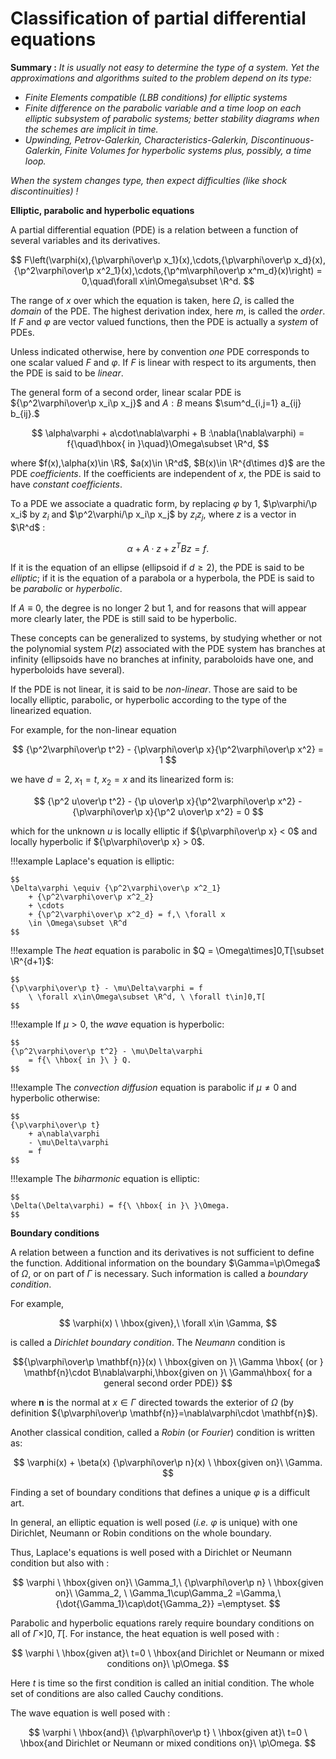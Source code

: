 # Classification of partial differential equations

**Summary :** _It is usually not easy to determine the type of a system. Yet the approximations and algorithms suited to the problem depend on its type:_

* _Finite Elements compatible (LBB conditions) for elliptic systems_
* _Finite difference on the parabolic variable and a time loop on each elliptic subsystem of parabolic systems; better stability diagrams when the schemes are implicit in time._
* _Upwinding, Petrov-Galerkin, Characteristics-Galerkin, Discontinuous-Galerkin, Finite Volumes for hyperbolic systems plus, possibly, a time loop._

_When the system changes type, then expect difficulties (like shock discontinuities) !_

**Elliptic, parabolic and hyperbolic equations**

A partial differential equation (PDE) is a relation between a function of several variables and its derivatives.

$$
F\left(\varphi(x),{\p\varphi\over\p
x_1}(x),\cdots,{\p\varphi\over\p
x_d}(x),{\p^2\varphi\over\p
x^2_1}(x),\cdots,{\p^m\varphi\over\p x^m_d}(x)\right) =
0,\quad\forall x\in\Omega\subset \R^d.
$$

The range of $x$ over which the equation is taken, here $\Omega$, is called the _domain_ of the PDE. The highest derivation index, here $m$, is called the _order_. If $F$ and $\varphi$ are vector valued functions, then the PDE is actually a _system_ of PDEs.

Unless indicated otherwise, here by convention _one_ PDE corresponds to one scalar valued $F$ and $\varphi$. If $F$ is linear with respect to its arguments, then the PDE is said to be _linear_.

The general form of a second order, linear scalar PDE is ${\p^2\varphi\over\p x_i\p x_j}$ and $A:B$ means $\sum^d_{i,j=1} a_{ij} b_{ij}.$

$$
\alpha\varphi + a\cdot\nabla\varphi + B :\nabla(\nabla\varphi) =
f{\quad\hbox{ in }\quad}\Omega\subset \R^d,
$$

where $f(x),\alpha(x)\in \R$, $a(x)\in \R^d$, $B(x)\in \R^{d\times d}$ are the PDE _coefficients_. If the coefficients are independent of $x$, the PDE is said to have _constant coefficients_.

To a PDE we associate a quadratic form, by replacing $\varphi$ by $1$, $\p\varphi/\p x_i$ by $z_i$ and $\p^2\varphi/\p x_i\p x_j$ by $z_i z_j$, where $z$ is a vector in $\R^d$ :

$$
\alpha + A\cdot z + z^T Bz = f.
$$

If it is the equation of an ellipse (ellipsoid if $d \geq 2$), the PDE is said to be _elliptic_; if it is the equation of a parabola or a hyperbola, the PDE is said to
be _parabolic_ or _hyperbolic_.

If $A \equiv 0$, the degree is no longer 2 but 1, and for reasons that will appear more clearly later, the PDE is still said to be hyperbolic.

These concepts can be generalized to systems, by studying whether or not the polynomial system $P(z)$ associated with the PDE system has branches at infinity (ellipsoids have no branches at infinity, paraboloids have one, and hyperboloids have several).

If the PDE is not linear, it is said to be _non-linear_. Those are said to be locally elliptic, parabolic, or hyperbolic according to the type of the linearized equation.

For example, for the non-linear equation

$$
{\p^2\varphi\over\p t^2} - {\p\varphi\over\p x}{\p^2\varphi\over\p x^2} = 1
$$

we have $d=2$, $x_1 = t$, $x_2 = x$ and its linearized form is:

$$
{\p^2 u\over\p t^2} - {\p u\over\p x}{\p^2\varphi\over\p x^2} - {\p\varphi\over\p x}{\p^2 u\over\p x^2} = 0
$$

which for the unknown $u$ is locally elliptic if ${\p\varphi\over\p x} < 0$ and locally hyperbolic if ${\p\varphi\over\p x} > 0$.

!!!example
	Laplace's equation is elliptic:

	$$
	\Delta\varphi \equiv {\p^2\varphi\over\p x^2_1}
		+ {\p^2\varphi\over\p x^2_2}
		+ \cdots
		+ {\p^2\varphi\over\p x^2_d} = f,\ \forall x
		\in \Omega\subset \R^d
	$$

!!!example
	The _heat_ equation is parabolic in $Q = \Omega\times]0,T[\subset \R^{d+1}$:

	$$
	{\p\varphi\over\p t} - \mu\Delta\varphi = f
		\ \forall x\in\Omega\subset \R^d, \ \forall t\in]0,T[
	$$

!!!example
	If $\mu>0$, the _wave_ equation is hyperbolic:

	$$
	{\p^2\varphi\over\p t^2} - \mu\Delta\varphi
		= f{\ \hbox{ in }\ } Q.
	$$

!!!example
	The _convection diffusion_ equation is parabolic if $\mu \neq 0$ and hyperbolic otherwise:

	$$
	{\p\varphi\over\p t}
		+ a\nabla\varphi
		- \mu\Delta\varphi
		= f
	$$

!!!example
	The _biharmonic_ equation is elliptic:

	$$
	\Delta(\Delta\varphi) = f{\ \hbox{ in }\ }\Omega.
	$$

**Boundary conditions**

A relation between a function and its derivatives is not sufficient to define the function. Additional information on the boundary $\Gamma=\p\Omega$ of $\Omega$, or on part of $\Gamma$ is necessary. Such information is called a _boundary condition_.

For example,

$$
\varphi(x) \ \hbox{given},\ \forall x\in \Gamma,
$$

is called a _Dirichlet boundary condition_.
The _Neumann_ condition is

$${\p\varphi\over\p \mathbf{n}}(x) \ \hbox{given on }\
\Gamma \hbox{ (or } \mathbf{n}\cdot B\nabla\varphi,\hbox{given on }\
\Gamma\hbox{ for a general second order PDE)}
$$

where $\mathbf{n}$ is the normal at $x\in\Gamma$ directed towards the exterior of $\Omega$ (by definition ${\p\varphi\over\p \mathbf{n}}=\nabla\varphi\cdot \mathbf{n}$).

Another classical condition, called a _Robin_ (or _Fourier_) condition is written as:

$$
\varphi(x) + \beta(x) {\p\varphi\over\p n}(x) \ \hbox{given on}\ \Gamma.
$$

Finding a set of boundary conditions that defines a unique $\varphi$ is a difficult art.

In general, an elliptic equation is well posed (_i.e._ $\varphi$ is unique) with one Dirichlet, Neumann or Robin conditions on the whole boundary.

Thus, Laplace's equations is well posed with a Dirichlet or Neumann condition but also with :

$$
\varphi \ \hbox{given on}\ \Gamma_1,\ {\p\varphi\over\p n} \ \hbox{given on}\ \Gamma_2, \ \Gamma_1\cup\Gamma_2 =\Gamma,\ {\dot{\Gamma_1}\cap\dot{\Gamma_2}} =\emptyset.
$$

Parabolic and hyperbolic equations rarely require boundary conditions on all of $\Gamma\times]0,T[$. For instance, the heat equation is well posed with :

$$
\varphi \ \hbox{given at}\ t=0 \ \hbox{and Dirichlet or Neumann or mixed conditions on}\
\p\Omega.
$$

Here $t$ is time so the first condition is called an initial condition. The whole set of conditions are also called Cauchy conditions.

The wave equation is well posed with :

$$
\varphi \ \hbox{and}\ {\p\varphi\over\p t} \
\hbox{given at}\ t=0
\ \hbox{and Dirichlet or Neumann or mixed conditions on}\
\p\Omega.
$$
